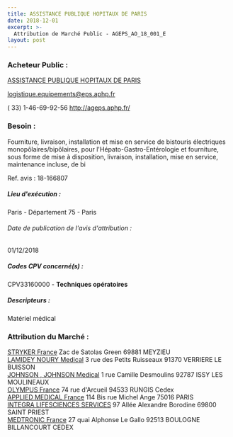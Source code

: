 ```yaml
---
title: ASSISTANCE PUBLIQUE HOPITAUX DE PARIS
date: 2018-12-01
excerpt: >-
  Attribution de Marché Public - AGEPS_AO_18_001_E
layout: post
---
```


### Acheteur Public : 
<a href="/acheteur-33/siren-267500452"> ASSISTANCE PUBLIQUE HOPITAUX DE PARIS</a><br/>



logistique.equipements@eps.aphp.fr

( 33) 1-46-69-92-56
http://ageps.aphp.fr/
### Besoin :

Fourniture, livraison, installation et mise en service de bistouris électriques monopôlaires/bipôlaires, pour l'Hépato-Gastro-Entérologie et fourniture, sous forme de mise à disposition, livraison, installation, mise en service, maintenance incluse, de bi

Ref. avis : 18-166807


##### Lieu d'exécution :

Paris - Département 75 - Paris

###### Date de publication de l'avis d'attribution : 
01/12/2018

##### Codes CPV concerné(s) :
CPV33160000 - **Techniques opératoires** <br/>

##### Descripteurs :
Matériel médical <br/>

### Attribution du Marché :
<a href="/entreprise-255/siren-333710275"> STRYKER France</a>    Zac de Satolas Green 69881 MEYZIEU <br/>
<a href="/entreprise-262/siren-445145105"> LAMIDEY NOURY Medical</a>    3 rue des Petits Ruisseaux 91370 VERRIERE LE BUISSON <br/>
<a href="/entreprise-267/siren-612030619"> JOHNSON , JOHNSON Medical</a>    1 rue Camille Desmoulins 92787 ISSY LES MOULINEAUX <br/>
<a href="/entreprise-267/siren-582026324"> OLYMPUS France</a>    74 rue d'Arcueil 94533 RUNGIS Cedex <br/>
<a href="/entreprise-264/siren-490755659"> APPLIED MEDICAL France</a>    114 Bis rue Michel Ange 75016 PARIS <br/>
<a href="/entreprise-264/siren-492534466"> INTEGRA LIFESCIENCES SERVICES</a>    97 Allée Alexandre Borodine 69800 SAINT PRIEST <br/>
<a href="/entreprise-268/siren-722008232"> MEDTRONIC France</a>    27 quai Alphonse Le Gallo 92513 BOULOGNE BILLANCOURT CEDEX <br/>
